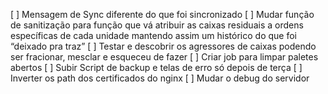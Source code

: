 

[ ] Mensagem de Sync diferente do que foi sincronizado
[ ] Mudar função de sanitização para função que vá atribuir as caixas residuais a ordens específicas de cada unidade mantendo assim um histórico do que foi “deixado pra traz”
[ ] Testar e descobrir os agressores de caixas  podendo ser fracionar, mesclar e esqueceu de fazer
[ ] Criar job para limpar paletes abertos
[ ] Subir Script de backup e telas de erro só depois de terça
[ ] Inverter os path dos certificados do nginx
[ ] Mudar o debug do servidor
 